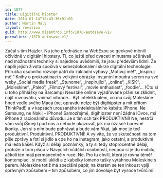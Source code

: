 ```yaml
---
id: 1877
title: Digitální hipster
date: 2014-01-14T18:43:36+01:00
author: Martin Malý
layout: revision
guid: http://www.misantrop.info/1870-autosave-v1/
permalink: /1870-autosave-v1/
---
```

Začal s tím Hajzler. Na jeho přednášce na WebExpu se geekové měnili očividně v digitální hipstery. Ti, co ještě před dvaceti minutama učůrávali nad možnostmi techniky si najednou uvědomili, že jsou především lidmi. Že náplň jejich života spočívá v sebezdokonalení skrze digitální technologie. Příručka osobního rozvoje patří do základní výbavy &#8222;Motivuj mě!&#8220;, &#8222;Inspiruj mě!&#8220; Knihy o prokrastinaci s velkými obrázky Instantní moudra serem na své weby &#8222;Social media freak&#8220;, &#8222;Stunome&#8220;, &#8222;inspirující&#8220;, &#8222;online&#8220;, &#8222;KISK&#8220;, &#8222;Moleskine&#8220;, &#8222;Paleo&#8220;, &#8222;Filmový festival&#8220;, &#8222;movie enthusiast&#8220;, &#8222;foodie&#8220;&#8230; (Čtu si u toho přihlášky na Barcamp) Neustále online vyjadřované přání se zklidnit, najít rovnováhu, vnímat vibrace&#8230; Být intelektuálem, co má svůj Moleskine hned vedle svého Maca (ne, opravdu nelze být digihipster a mít přitom ThinkPad!) a v kapsách urousaného intelektuálního kabátu iPhone. Ne Samsung, ne Nokii &#8211; iPhone! Samozřejmě, digihipster není žádná iOvce, má iPhone z racionálního důvodu: Je s tím och tak PRODUKTIVNÍ! Ne, nestrčí vám svůj iŠmejd pod nos a nebude ukazovat, jak má úžasné barevné ikonky. Jen si s ním bude pohrávat a bude vám říkat, jak moc je teď produktivní. Produktivní. PRODUKTIVNÍ! A vy víte, že ve skutečnosti na tom píše zprávy a fotí si jídlo a cpe ho na instagram, jako ostatní, a produktivní má leda kašel. Když si dělají poznámky, a ty si tedy stoprocentně dělají, protože o tom píšou v Návycích vůdčích osobností, necpou si je do mobilu, ačkoli ten mají permanentně v ruce. Ne. Pro tu chvíli, která je rovna téměř kontemplaci, si mobil uklidí a z kabelky lomeno tašky vytáhnou Moleskine s perem. Moleskine totiž má speciální papír, na kterém se ten inkoust vpíjí správným způsobem &#8211; tím způsobem, co jim dovoluje být vysoce tvůrčími!